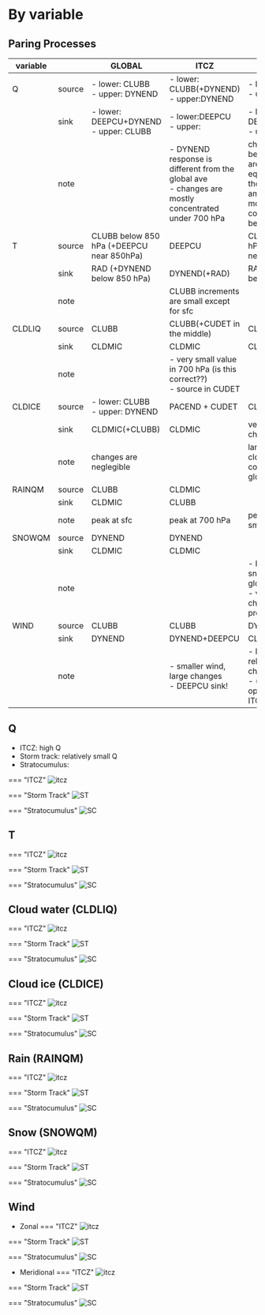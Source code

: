 # By variable

## Paring Processes

| variable |        | GLOBAL | ITCZ| Storm track | stratocumulus | +trade cumulus |
|----------|--------|--------|-----|-------------|---------------|----------------|
| Q        | source | - lower: CLUBB <br>- upper: DYNEND | - lower: CLUBB(+DYNEND) <br>- upper:DYNEND | - lower: CLUBB <br>- upper: DYNEND | CLUBB                                  | CLUBB                                      |
|          | sink   | - lower: DEEPCU+DYNEND <br>- upper: CLUBB | - lower:DEEPCU <br>- upper:         | - lower: DEEPCU+DYNEND <br>- upper: CLUBB| DYNEND                                 | DYNEND+DEEPCU                              |
|          | note   |                                           | - DYNEND response is different   from the global ave <br>- changes are mostly concentrated under 700 hPa | changes above & below 700 hPa are almost equivalant even though the Q   amounts are mostly concentrated below 850 hPa | - no DEEPCU <br>- no changes above 700 hPa |                                            |
| T        | source | CLUBB below 850 hPa (+DEEPCU near 850hPa) | DEEPCU         | CLUBB below 850 hPa (+DEEPCU near 850hPa) | DYNEND(+CLUBB)                         | DEEPCU(+DYNEND & CLUBB)                    |
|          | sink   | RAD (+DYNEND below 850 hPa)               | DYNEND(+RAD)   | RAD (+DYNEND below 850 hPa) | RAD                                    | RAD                                        |
|          | note   |                                           | CLUBB increments are small except   for sfc  |                                                                                                                       | DYNEND > CLUBB (large   subsidence???) |                                            |
| CLDLIQ   | source | CLUBB                                     | CLUBB(+CUDET in the middle) | CLUBB | CLUBB | CLUBB+CUDET |
|          | sink   | CLDMIC                                    | CLDMIC   | CLDMIC | CLDMIC | CLDMIC  |
|          | note   |                                           | - very small value in 700 hPa   (is this correct??) <br>- source in CUDET |  | changes only near 850 hPa | convective detrainment vs just detrainment |
| CLDICE   | source | - lower: CLUBB <br>- upper: DYNEND            | PACEND + CUDET  | CLDMIC(+CLUBB) |  | |
|                | sink   | CLDMIC(+CLUBB)                            | CLDMIC | very small changes |                                        |                                            |
|                | note   | changes are neglegible                    |        | larger amount of cloud ice compared to global ave. | changes are neglegible |   |
| RAINQM         | source | CLUBB | CLDMIC | | | |
|                | sink   | CLDMIC| CLUBB  | | | |
|                | note   | peak at sfc | peak at 700 hPa | peak at sfc. Very small changes | changes are neglegible | |
| SNOWQM         | source | DYNEND| DYNEND | | | |
|                | sink   | CLDMIC| CLDMIC | | | |
|                | note   |      |        | - larger amount of snow compared   to global ave. <br>- very small changes by process | changes are neglegible |                                            |
| WIND           | source | CLUBB | CLUBB  | DYNEND | CLUBB | |
|                | sink   | DYNEND| DYNEND+DEEPCU | CLUBB | DYNEND | |
|                | note   |       | - smaller wind, large   changes <br>- DEEPCU sink!  | - larger wind, relatively large   changes. <br>- (direction is opposite from ITCZ) || |










## Q
* ITCZ: high Q
* Storm track: relatively small Q
* Stratocumulus: 


=== "ITCZ"
    ![itcz](https://compy-dtn.pnl.gov/kima320/png_plot/Budget_Analysis/02_cloud_regime/Vertical_profiles_by_region_and_chkpt_in_one_page-0.png)

=== "Storm Track"
    ![ST](https://compy-dtn.pnl.gov/kima320/png_plot/Budget_Analysis/02_cloud_regime/Vertical_profiles_by_region_and_chkpt_in_one_page-8.png)

=== "Stratocumulus"
    ![SC](https://compy-dtn.pnl.gov/kima320/png_plot/Budget_Analysis/02_cloud_regime/Vertical_profiles_by_region_and_chkpt_in_one_page-16.png)



## T

=== "ITCZ"
    ![itcz](https://compy-dtn.pnl.gov/kima320/png_plot/Budget_Analysis/02_cloud_regime/Vertical_profiles_by_region_and_chkpt_in_one_page-1.png)

=== "Storm Track"
    ![ST](https://compy-dtn.pnl.gov/kima320/png_plot/Budget_Analysis/02_cloud_regime/Vertical_profiles_by_region_and_chkpt_in_one_page-9.png)

=== "Stratocumulus"
    ![SC](https://compy-dtn.pnl.gov/kima320/png_plot/Budget_Analysis/02_cloud_regime/Vertical_profiles_by_region_and_chkpt_in_one_page-17.png)




## Cloud water (CLDLIQ)

=== "ITCZ"
    ![itcz](https://compy-dtn.pnl.gov/kima320/png_plot/Budget_Analysis/02_cloud_regime/Vertical_profiles_by_region_and_chkpt_in_one_page-2.png)

=== "Storm Track"
    ![ST](https://compy-dtn.pnl.gov/kima320/png_plot/Budget_Analysis/02_cloud_regime/Vertical_profiles_by_region_and_chkpt_in_one_page-10.png)

=== "Stratocumulus"
    ![SC](https://compy-dtn.pnl.gov/kima320/png_plot/Budget_Analysis/02_cloud_regime/Vertical_profiles_by_region_and_chkpt_in_one_page-18.png)




## Cloud ice (CLDICE)

=== "ITCZ"
    ![itcz](https://compy-dtn.pnl.gov/kima320/png_plot/Budget_Analysis/02_cloud_regime/Vertical_profiles_by_region_and_chkpt_in_one_page-3.png)

=== "Storm Track"
    ![ST](https://compy-dtn.pnl.gov/kima320/png_plot/Budget_Analysis/02_cloud_regime/Vertical_profiles_by_region_and_chkpt_in_one_page-11.png)

=== "Stratocumulus"
    ![SC](https://compy-dtn.pnl.gov/kima320/png_plot/Budget_Analysis/02_cloud_regime/Vertical_profiles_by_region_and_chkpt_in_one_page-19.png)




## Rain (RAINQM)

=== "ITCZ"
    ![itcz](https://compy-dtn.pnl.gov/kima320/png_plot/Budget_Analysis/02_cloud_regime/Vertical_profiles_by_region_and_chkpt_in_one_page-4.png)

=== "Storm Track"
    ![ST](https://compy-dtn.pnl.gov/kima320/png_plot/Budget_Analysis/02_cloud_regime/Vertical_profiles_by_region_and_chkpt_in_one_page-12.png)

=== "Stratocumulus"
    ![SC](https://compy-dtn.pnl.gov/kima320/png_plot/Budget_Analysis/02_cloud_regime/Vertical_profiles_by_region_and_chkpt_in_one_page-20.png)





## Snow (SNOWQM)

=== "ITCZ"
    ![itcz](https://compy-dtn.pnl.gov/kima320/png_plot/Budget_Analysis/02_cloud_regime/Vertical_profiles_by_region_and_chkpt_in_one_page-5.png)

=== "Storm Track"
    ![ST](https://compy-dtn.pnl.gov/kima320/png_plot/Budget_Analysis/02_cloud_regime/Vertical_profiles_by_region_and_chkpt_in_one_page-13.png)

=== "Stratocumulus"
    ![SC](https://compy-dtn.pnl.gov/kima320/png_plot/Budget_Analysis/02_cloud_regime/Vertical_profiles_by_region_and_chkpt_in_one_page-21.png)





## Wind 

* Zonal
=== "ITCZ"
    ![itcz](https://compy-dtn.pnl.gov/kima320/png_plot/Budget_Analysis/02_cloud_regime/Vertical_profiles_by_region_and_chkpt_in_one_page-6.png)

=== "Storm Track"
    ![ST](https://compy-dtn.pnl.gov/kima320/png_plot/Budget_Analysis/02_cloud_regime/Vertical_profiles_by_region_and_chkpt_in_one_page-14.png)

=== "Stratocumulus"
    ![SC](https://compy-dtn.pnl.gov/kima320/png_plot/Budget_Analysis/02_cloud_regime/Vertical_profiles_by_region_and_chkpt_in_one_page-22.png)


* Meridional
=== "ITCZ"
    ![itcz](https://compy-dtn.pnl.gov/kima320/png_plot/Budget_Analysis/02_cloud_regime/Vertical_profiles_by_region_and_chkpt_in_one_page-7.png)

=== "Storm Track"
    ![ST](https://compy-dtn.pnl.gov/kima320/png_plot/Budget_Analysis/02_cloud_regime/Vertical_profiles_by_region_and_chkpt_in_one_page-15.png)

=== "Stratocumulus"
    ![SC](https://compy-dtn.pnl.gov/kima320/png_plot/Budget_Analysis/02_cloud_regime/Vertical_profiles_by_region_and_chkpt_in_one_page-23.png)



